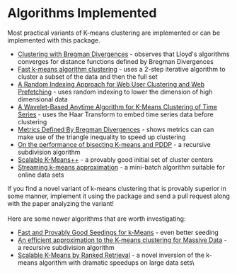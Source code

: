 # Algorithms Implemented

Most practical variants of K-means clustering are implemented or can be implemented with this package.

* [Clustering with Bregman Divergences](https://www.cs.utexas.edu/users/inderjit/public\_papers/bregmanclustering\_jmlr.pdf) - observes that Lloyd's algorithms converges for distance functions defined by Bregman Divergences
* [Fast k-means algorithm clustering](https://arxiv.org/abs/1108.1351) - uses a 2-step iterative algorithm to cluster a subset of the data and then the full set
* [A Random Indexing Approach for Web User Clustering and Web Prefetching](https://www.ida.liu.se/\~arnjo82/papers/pakdd-ws-11.pdf) - uses random indexing to lower the dimension of high dimensional data
* [A Wavelet-Based Anytime Algorithm for K-Means Clustering of Time Series](https://cs.gmu.edu/\~jessica/publications/ikmeans\_sdm\_workshop03.pdf) - uses the Haar Transform to embed time series data before clustering
* [Metrics Defined By Bregman Divergences](https://people.clas.ufl.edu/yun/files/article-8-1.pdf) - shows metrics can can make use of the triangle inequality to speed up clustering
* [On the performance of bisecting K-means and PDDP](https://archive.siam.org/meetings/sdm01/pdf/sdm01\_05.pdf) - a recursive subdivision algorithm
* [Scalable K-Means++](https://theory.stanford.edu/\~sergei/papers/vldb12-kmpar.pdf) - a provably good initial set of cluster centers
* [Streaming k-means approximation](https://proceedings.neurips.cc/paper\_files/paper/2009/file/4f16c818875d9fcb6867c7bdc89be7eb-Paper.pdf) - a mini-batch algorithm suitable for online data sets

If you find a novel variant of k-means clustering that is provably superior in some manner, implement it using the package and send a pull request along with the paper analyzing the variant!\
\
Here are some newer algorithms that are worth investigating:

* [Fast and Provably Good Seedings for k-Means](https://proceedings.neurips.cc/paper/2016/file/d67d8ab4f4c10bf22aa353e27879133c-Paper.pdf) - even better seeding&#x20;
* [An efficient approximation to the K-means clustering for Massive Data](https://bird.bcamath.org/bitstream/handle/20.500.11824/797/RPKM\_reviewed.pdf) - a recursive subdivision algorithm&#x20;
* [Scalable K-Means by Ranked Retrieval](https://www.researchgate.net/profile/Andrei-Broder/publication/261959598\_Scalable\_K-Means\_by\_ranked\_retrieval/links/59a4ad4fa6fdcc773a374964/Scalable-K-Means-by-ranked-retrieval.pdf) - a novel inversion of the k-means algorithm with dramatic speedups on large data sets\

